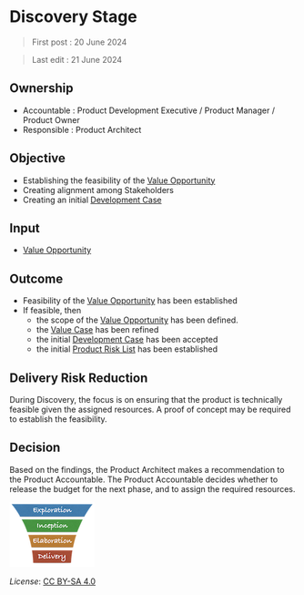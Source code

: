 # Discovery Stage

> First post : 20 June 2024

> Last edit : 21 June 2024



## Ownership
- Accountable : Product Development Executive / Product Manager / Product Owner
- Responsible : Product Architect

## Objective
- Establishing the feasibility of the [Value Opportunity][oppo]
- Creating alignment among Stakeholders
- Creating an initial [Development Case][devcase]

## Input
- [Value Opportunity][oppo]

## Outcome
- Feasibility of the [Value Opportunity][oppo] has been established
- If feasible, then 
  - the scope of the [Value Opportunity][oppo] has been defined.
  - the [Value Case][valcase] has been refined
  - the initial [Development Case][devcase] has been accepted
  - the initial [Product Risk List](/Artefacts/risklist.md) has been established

## Delivery Risk Reduction 
During Discovery, the focus is on ensuring that the product is technically feasible given the assigned resources. A proof of concept may be required to establish the feasibility.  

## Decision
Based on the findings, the Product Architect makes a recommendation to the Product Accountable. The Product Accountable decides whether to release the budget for the next phase, and to assign the required resources.

[<img src="/images/leanupLogo s.png" alt="drawing" class="center" width="150"/>](/Stages/overview.md)

*License*: [CC BY-SA 4.0](https://creativecommons.org/licenses/by-sa/4.0/deed.en)

[oppo]: /Deliverables/val-oppo.md
[devcase]: /Deliverables/dev-case.md
[valcase]: /Deliverables/val-case.md